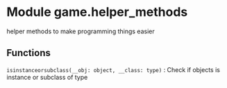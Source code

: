 Module game.helper_methods
==========================
helper methods to make programming things easier

Functions
---------

    
`isinstanceorsubclass(__obj: object, __class: type)`
:   Check if objects is instance or subclass of type